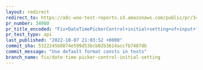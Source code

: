 ```yaml
---
layout: redirect
redirect_to: https://a8c-woo-test-reports.s3.amazonaws.com/public/pr/34980/api/index.html
pr_number: 34980
pr_title_encoded: "Fix+DateTimePickerControl+initial+setting+of+input+field"
pr_test_type: api
last_published: "2022-10-07 21:03:52 +0000"
commit_sha: 5322245b0874e599d53bcb02b3614accfb7487db
commit_message: "Use default format consts in tests"
branch_name: fix/date-time-picker-control-initial-setting
---
```

